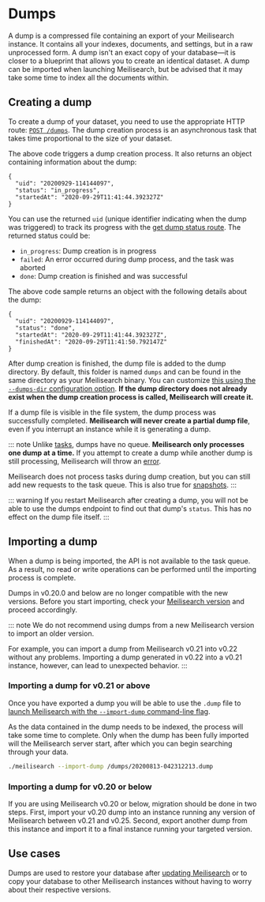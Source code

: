 # Dumps

A dump is a compressed file containing an export of your Meilisearch instance. It contains all your indexes, documents, and settings, but in a raw unprocessed form. A dump isn't an exact copy of your database—it is closer to a blueprint that allows you to create an identical dataset. A dump can be imported when launching Meilisearch, but be advised that it may take some time to index all the documents within.

## Creating a dump

To create a dump of your dataset, you need to use the appropriate HTTP route: [`POST /dumps`](/reference/api/dump.md#create-a-dump). The dump creation process is an asynchronous task that takes time proportional to the size of your dataset.

<CodeSamples id="post_dump_1" />

The above code triggers a dump creation process. It also returns an object containing information about the dump:

```
{
  "uid": "20200929-114144097",
  "status": "in_progress",
  "startedAt": "2020-09-29T11:41:44.392327Z"
}
```

You can use the returned `uid` (unique identifier indicating when the dump was triggered) to track its progress with the [get dump status route](/reference/api/dump.md#get-dump-status). The returned status could be:

- `in_progress`: Dump creation is in progress
- `failed`: An error occurred during dump process, and the task was aborted
- `done`: Dump creation is finished and was successful

<CodeSamples id="get_dump_status_1" />

The above code sample returns an object with the following details about the dump:

```
{
  "uid": "20200929-114144097",
  "status": "done",
  "startedAt": "2020-09-29T11:41:44.392327Z",
  "finishedAt": "2020-09-29T11:41:50.792147Z"
}
```

After dump creation is finished, the dump file is added to the dump directory. By default, this folder is named `dumps` and can be found in the same directory as your Meilisearch binary. You can customize [this using the `--dumps-dir` configuration option](/learn/configuration/instance_options.md#dumps-destination). **If the dump directory does not already exist when the dump creation process is called, Meilisearch will create it.**

If a dump file is visible in the file system, the dump process was successfully completed. **Meilisearch will never create a partial dump file**, even if you interrupt an instance while it is generating a dump.

::: note
Unlike [tasks](/learn/advanced/asynchronous_operations.md), dumps have no queue. **Meilisearch only processes one dump at a time.** If you attempt to create a dump while another dump is still processing, Meilisearch will throw an [error](/reference/api/error_codes.md#dump-already-processing).

Meilisearch does not process tasks during dump creation, but you can still add new requests to the task queue. This is also true for [snapshots](/learn/advanced/snapshots.md#snapshots).
:::

::: warning
If you restart Meilisearch after creating a dump, you will not be able to use the dumps endpoint to find out that dump's `status`. This has no effect on the dump file itself.
:::

## Importing a dump

When a dump is being imported, the API is not available to the task queue. As a result, no read or write operations can be performed until the importing process is complete.

Dumps in v0.20.0 and below are no longer compatible with the new versions. Before you start importing, check your [Meilisearch version](/reference/api/version.md#example) and proceed accordingly.

::: note
We do not recommend using dumps from a new Meilisearch version to import an older version.

For example, you can import a dump from Meilisearch v0.21 into v0.22 without any problems. Importing a dump generated in v0.22 into a v0.21 instance, however, can lead to unexpected behavior.
:::

### Importing a dump for v0.21 or above

Once you have exported a dump you will be able to use the `.dump` file to [launch Meilisearch with the `--import-dump` command-line flag](/learn/configuration/instance_options.md#import-dump).

As the data contained in the dump needs to be indexed, the process will take some time to complete. Only when the dump has been fully imported will the Meilisearch server start, after which you can begin searching through your data.

```bash
./meilisearch --import-dump /dumps/20200813-042312213.dump
```

### Importing a dump for v0.20 or below

If you are using Meilisearch v0.20 or below, migration should be done in two steps. First, import your v0.20 dump into an instance running any version of Meilisearch between v0.21 and v0.25. Second, export another dump from this instance and import it to a final instance running your targeted version.

## Use cases

Dumps are used to restore your database after [updating Meilisearch](/learn/advanced/updating.md) or to copy your database to other Meilisearch instances without having to worry about their respective versions.
